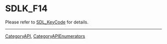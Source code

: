 # SDLK_F14

Please refer to [SDL_KeyCode](SDL_KeyCode) for details.

----
[CategoryAPI](CategoryAPI), [CategoryAPIEnumerators](CategoryAPIEnumerators)

